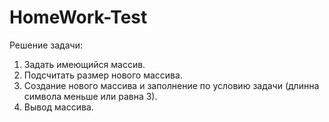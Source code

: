 # HomeWork-Test

Решение задачи:

1. Задать имеющийся массив.
2. Подсчитать размер нового массива.
3. Создание нового массива и заполнение по условию задачи (длинна символа меньше или равна 3).
4. Вывод массива.

